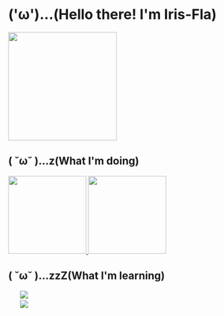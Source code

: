# ('ω')...(Hello there! I'm Iris-Fla)

<a href="https://github.com/vn7n24fzkq/github-profile-summary-cards">
  <img src="https://github-profile-summary-cards.vercel.app/api/cards/profile-details?username=Iris-Fla&theme=synthwave" height="220px"/>
</a>

## ( ˘ω˘ )...z(What I'm doing)

<a href="https://github.com/anuraghazra/github-readme-stats">
  <img src="https://github-readme-stats.vercel.app/api?username=Iris-Fla&hide=contribs&count_private=true&show_icons=true&theme=synthwave" height="158px" />
</a>

<a href="https://github.com/anuraghazra/github-readme-stats">
  <img  src="https://github-readme-stats.vercel.app/api/top-langs/?username=Iris-Fla&layout=compact&theme=synthwave" height="158px"/>
</a>

## ( ˘ω˘ )...zzZ(What I'm learning)
<ul style="list-style: none;">
  <li>
    <a>
        <img src="https://img.shields.io/badge/-Python-3776AB?style=flat-square&logo=python&logoColor=white" />
    </a>
</li>
<li>
    <a>
        <img src="https://img.shields.io/badge/-C%23-239120?style=flat-square&logo=c-sharp&logoColor=white" />
    </a>
</li>

</ul>


